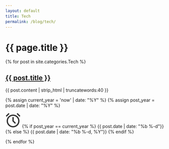 ```yaml
---
layout: default
title: Tech
permalink: /blog/tech/
---
```


<h1>{{ page.title }}</h1>

{% for post in site.categories.Tech %}
  <section class="blog">
    <h2 class="custom-post-title"><a href="{{ post.url }}">{{ post.title }}</a></h2>
    <p class="custom-post-content">{{ post.content | strip_html | truncatewords:40 }}</p>
    {% assign current_year = 'now' | date: "%Y" %}
    {% assign post_year = post.date | date: "%Y" %}
    <p class="post-date"><img src="/assets/ikonate/clock.svg" class="blog-icon">
      {% if post_year == current_year %}
        {{ post.date | date: "%b %-d"}}
      {% else %}
        {{ post.date | date: "%b %-d, %Y"}}
      {% endif %}
    </p>
  </section>
{% endfor %}